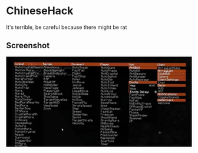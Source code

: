 # ChineseHack
It's terrible, be careful because there might be rat

## Screenshot

![ChineseHack Screenshot](https://raw.githubusercontent.com/2young2care/ChineseHack/main/Screenshot_2025-07-31-21-46-52-363_com.bilibili.app.in~2.jpg)
